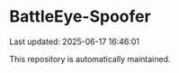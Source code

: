 # BattleEye-Spoofer

Last updated: 2025-06-17 16:46:01

This repository is automatically maintained.
